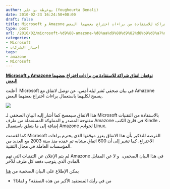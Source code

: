```yaml
---
author: يوغرطة بن علي (Youghourta Benali)
date: 2010-02-23 16:24:50+00:00
draft: false
title: Microsoft و Amazone توقعان اتفاق شراكة للاستفادة من براءات اختراع بعضهما البعض
type: post
url: /2010/02/microsoft-%d9%88-amazone-%d8%aa%d9%88%d9%82%d8%b9%d8%a7%d9%86-%d8%a7%d8%aa%d9%81%d8%a7%d9%82-%d8%b4%d8%b1%d8%a7%d9%83%d8%a9-%d9%84%d9%84%d8%a7%d8%b3%d8%aa%d9%81%d8%a7%d8%af%d8%a9-%d9%85%d9%86-%d8%a8/
categories:
- Microsoft
- أخبار الشركات
tags:
- amazone
- Microsoft
---
```


[**Microsoft و Amazone توقعان اتفاق شراكة للاستفادة من براءات اختراع بعضهما البعض**](http://www.it-scoop.com/2010/02/microsoft-%d9%88-amazone-%d8%aa%d9%88%d9%82%d8%b9%d8%a7%d9%86-%d8%a7%d8%aa%d9%81%d8%a7%d9%82-%d8%b4%d8%b1%d8%a7%d9%83%d8%a9-%d9%84%d9%84%d8%a7%d8%b3%d8%aa%d9%81%d8%a7%d8%af%d8%a9-%d9%85%d9%86-%d8%a8/)


أعلنت  Microsoft في بيان صحفي نُشر ليلة أمس، عن توصل لاتفاق مع Amazone يسمح لكليهما باستعمال براءات اختراع بعضهما البعض.

[![](http://www.it-scoop.com/wp-content/uploads/2010/02/amazone_microsoft1.png)
](http://www.it-scoop.com/2010/02/microsoft-%d9%88-amazone-%d8%aa%d9%88%d9%82%d8%b9%d8%a7%d9%86-%d8%a7%d8%aa%d9%81%d8%a7%d9%82-%d8%b4%d8%b1%d8%a7%d9%83%d8%a9-%d9%84%d9%84%d8%a7%d8%b3%d8%aa%d9%81%d8%a7%d8%af%d8%a9-%d9%85%d9%86-%d8%a8/)

هذا الاتفاق سيمسح كما أشار إليه البيان الصحفي لـ Microsoft بالاستفادة من التقنيات مفتوحة المصدر و المملوكة المستعملة من طرف Amazone في قارئ الكتب Kindle ، إضافة إلى ما يتعلق باستعمال Amazone لخوادم Linux.

كما اغتنمت Microsoft الفرصة للتذكير بأن هذا الاتفاق يعزز موقفها الذي يحترم براءات الاختراع، كما تشير إلى أن 600 اتفاق مشابه تم عقده منذ سنة 2003 مع العديد من المؤسسات العاملة في مجال التقنية.

لم يتم الإعلان عن التقنيات التي تهم Amazone في هذا البيان الصحفي،  و لا عن المقابل المادي الذي يتوجب دفعه كل طرف للآخر.

يمكن الإطلاع على البيان الصحفية من [هنا](http://www.microsoft.com/Presspass/press/2010/feb10/02-22MSAmazonPR.mspx?rss_fdn=Press%20Releases)

- من في رأيك المستفيد الأكبر من هذه الصفقة؟ و لماذا؟
